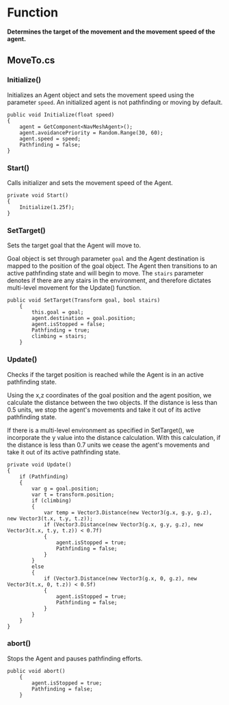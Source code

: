 # Function

**Determines the target of the movement and the movement speed of the agent.**

## MoveTo.cs

### Initialize()

Initializes an Agent object and sets the movement speed using the parameter ```speed```. An initialized agent is not pathfinding or moving by default.

    public void Initialize(float speed)
    {
        agent = GetComponent<NavMeshAgent>();
        agent.avoidancePriority = Random.Range(30, 60);
        agent.speed = speed;
        Pathfinding = false;
    }

### Start()

Calls initializer and sets the movement speed of the Agent.

    private void Start()
    {
        Initialize(1.25f);
    }

### SetTarget()

Sets the target goal that the Agent will move to.

Goal object is set through parameter ```goal``` and the Agent destination is mapped to the position of the goal object. The Agent then transitions to an active pathfinding state and will begin to move. The ```stairs``` parameter denotes if there are any stairs in the environment, and therefore dictates multi-level movement for the Update() function.

    public void SetTarget(Transform goal, bool stairs)
        {
            this.goal = goal;
            agent.destination = goal.position;
            agent.isStopped = false;
            Pathfinding = true;
            climbing = stairs;
        }

### Update()

Checks if the target position is reached while the Agent is in an active pathfinding state.

Using the x,z coordinates of the goal position and the agent position, we calculate the distance between the two objects. If the distance is less than 0.5 units, we stop the agent's movements and take it out of its active pathfinding state.

If there is a multi-level environment as specified in SetTarget(), we incorporate the y value into the distance calculation. With this calculation, if the distance is less than 0.7 units we cease the agent's movements and take it out of its active pathfinding state.

    private void Update()
    {
        if (Pathfinding)
        {
            var g = goal.position;
            var t = transform.position;
            if (climbing)
            {
                var temp = Vector3.Distance(new Vector3(g.x, g.y, g.z), new Vector3(t.x, t.y, t.z));
                if (Vector3.Distance(new Vector3(g.x, g.y, g.z), new Vector3(t.x, t.y, t.z)) < 0.7f)
                {
                    agent.isStopped = true;
                    Pathfinding = false;
                }
            }
            else
            {
                if (Vector3.Distance(new Vector3(g.x, 0, g.z), new Vector3(t.x, 0, t.z)) < 0.5f)
                {
                    agent.isStopped = true;
                    Pathfinding = false;
                }
            }
        }
    }

### abort()

Stops the Agent and pauses pathfinding efforts.

    public void abort()
        {
            agent.isStopped = true;
            Pathfinding = false;
        }
